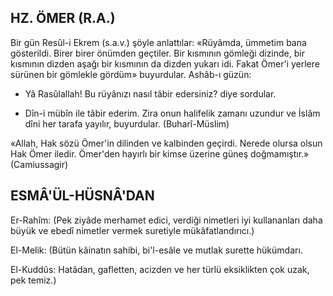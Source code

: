 ## HZ. ÖMER (R.A.)

Bir gün Resûl-i Ekrem (s.a.v.) şöyle an­lattılar: «Rüyâmda, ümmetim bana gösterildi. Birer birer önümden geçtiler. Bir kısmının göm­leği dizinde, bir kısmının dizden aşağı bir kıs­mının da dizden yukarı idi. Fakat Ömer'i yer­lere sürünen bir gömlekle gördüm» buyurdu­lar. Ashâb-ı güzün:

- Yâ Rasûlallah! Bu rüyânızı nasıl tâbir edersiniz? diye sordular.

- Dîn-i mübîn ile tâbir ederim. Zira onun halifelik zamanı uzundur ve İslâm dîni her ta­rafa yayılır, buyurdular. (Buharî-Müslim)

«Allah, Hak sözü Ömer'in dilinden ve kal­binden geçirdi. Nerede olursa olsun Hak Ömer iledir. Ömer'den hayırlı bir kimse üzerine gü­neş doğmamıştır.» (Camiussagir)

## ESMÂ'ÜL-HÜSNÂ'DAN

Er-Rahîm: (Pek ziyâde merhamet edici, verdiği nimetleri iyi kullananları daha büyük ve ebedî nimetler vermek suretiyle mükâfatlandırıcı.)

El-Melik: (Bütün kâinatın sahibi, bi'l-esâle ve mutlak surette hükümdarı.

El-Kuddûs: Hatâdan, gafletten, acizden ve her türlü eksiklikten çok uzak, pek temiz.)
